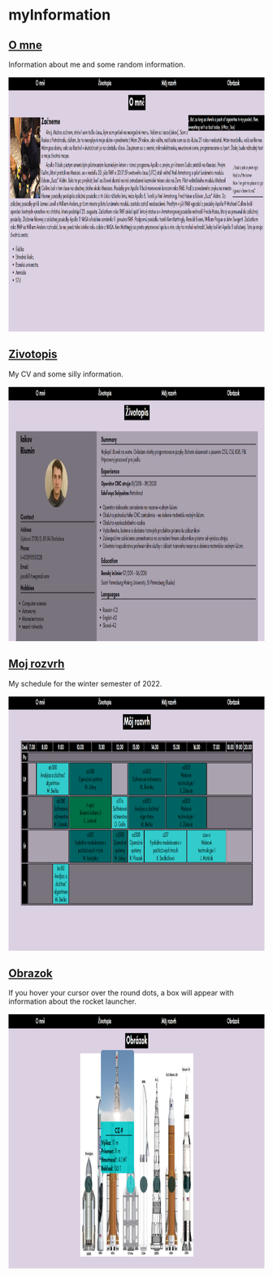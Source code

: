<html lang="en">
<head>
</head>
<body>
    <h1>
        myInformation
    </h1>
    <h2><a href="https://github.com/RiuminIa/myInformation/blob/master/public_html/Zadanie1/index.html#">O mne</a></h2>
    <div>
        Information about me and some random information. <br> 
        <br> <img src="https://github.com/RiuminIa/myInformation/blob/master/public_html/Zadanie1/images/bio.png" alt="Bio" height="500px">
    </div>
    <h2><a href="https://github.com/RiuminIa/myInformation/tree/master/public_html/Zadanie1/web_pages/cv.html#">Zivotopis</a></h2>
    <div>
        My CV and some silly information. <br> 
        <br> <img src="https://github.com/RiuminIa/myInformation/blob/master/public_html/Zadanie1/images/cv.png" alt="cv" height="500px">
    </div>
    <h2><a href="https://github.com/RiuminIa/myInformation/blob/master/public_html/Zadanie1/web_pages/schedule.html#">Moj rozvrh</a></h2>
    <div>
        My schedule for the winter semester of 2022. <br> 
        <br> <img src="https://github.com/RiuminIa/myInformation/blob/master/public_html/Zadanie1/images/schedule.png" alt="schedule" height="500px">
    </div>
    <h2><a href="https://github.com/RiuminIa/myInformation/blob/master/public_html/Zadanie1/web_pages/multiimage.html#">Obrazok</a></h2>
    <div>
        If you hover your cursor over the round dots, a box will appear with information about the rocket launcher. <br> 
        <br> <img src="https://github.com/RiuminIa/myInformation/blob/master/public_html/Zadanie1/images/multi.png" alt="multi" height="500px">
    </div>
</body>
</html>
